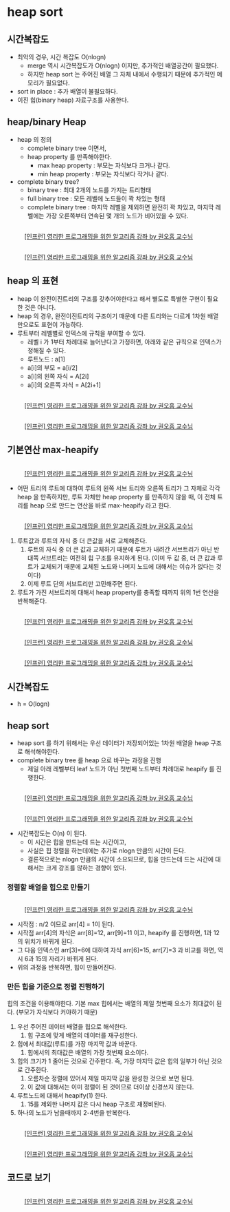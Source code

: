 # heap sort

## 시간복잡도&#x20;

* 최악의 경우, 시간 복잡도 O(nlogn)&#x20;
  * merge 역시 시간복잡도가 O(nlogn) 이지만, 추가적인 배열공간이 필요했다.&#x20;
  * 하지만 heap sort 는 주어진 배열 그 자체 내에서 수행되기 때문에 추가적인 메모리가 필요없다.&#x20;
* sort in place : 추가 배열이 불필요하다.&#x20;
* 이진 힙(binary heap) 자료구조를 사용한다.&#x20;

## heap/binary Heap

* heap 의 정의&#x20;
  * complete binary tree 이면서,&#x20;
  * heap property 를 만족해야한다.&#x20;
    * max heap property : 부모는 자식보다 크거나 같다.&#x20;
    * min heap property : 부모는 자식보다 작거나 같다.&#x20;
* complete binary tree?&#x20;
  * binary tree : 최대 2개의 노드를 가지는 트리형태&#x20;
  * full binary tree : 모든 레벨에 노드들이 꽉 차있는 형태&#x20;
  * complete binary tree : 마지막 레벨을 제외하면 완전히 꽉 차있고, 마지막 레벨에는 가장 오른쪽부터 연속된 몇 개의 노드가 비어있을 수 있다.&#x20;

<figure><img src="../../../.gitbook/assets/image (1).png" alt=""><figcaption><p><a href="https://www.inflearn.com/course/%EC%95%8C%EA%B3%A0%EB%A6%AC%EC%A6%98-%EA%B0%95%EC%A2%8C">[인프런] 영리한 프로그래밍을 위한 알고리즘 강좌 by 권오흠 교수님</a></p></figcaption></figure>

<figure><img src="../../../.gitbook/assets/image (26) (1).png" alt=""><figcaption><p><a href="https://www.inflearn.com/course/%EC%95%8C%EA%B3%A0%EB%A6%AC%EC%A6%98-%EA%B0%95%EC%A2%8C">[인프런] 영리한 프로그래밍을 위한 알고리즘 강좌 by 권오흠 교수님</a></p></figcaption></figure>

## heap 의 표현

* heap 이 완전이진트리의 구조를 갖추어야한다고 해서 별도로 특별한 구현이 필요한 것은 아니다.&#x20;
* heap 의 경우, 완전이진트리의 구조이기 때문에 다른 트리와는 다르게 1차원 배열만으로도 표현이 가능하다. &#x20;
* 루트부터 레벨별로 인덱스에 규칙을 부여할 수 있다.&#x20;
  * 레벨 i 가 1부터 차례대로 늘어난다고 가정하면, 아래와 같은 규칙으로 인덱스가 정해질 수 있다.&#x20;
  * 루트노드 : a\[1]
  * a\[i]의 부모  = a\[i/2]
  * a\[i]의 왼쪽 자식 = A\[2i]
  * a\[i]의 오른쪽 자식 = A\[2i+1]

<figure><img src="../../../.gitbook/assets/image (2) (1).png" alt=""><figcaption><p><a href="https://www.inflearn.com/course/%EC%95%8C%EA%B3%A0%EB%A6%AC%EC%A6%98-%EA%B0%95%EC%A2%8C">[인프런] 영리한 프로그래밍을 위한 알고리즘 강좌 by 권오흠 교수님</a></p></figcaption></figure>

<figure><img src="../../../.gitbook/assets/image (23).png" alt=""><figcaption><p><a href="https://www.inflearn.com/course/%EC%95%8C%EA%B3%A0%EB%A6%AC%EC%A6%98-%EA%B0%95%EC%A2%8C">[인프런] 영리한 프로그래밍을 위한 알고리즘 강좌 by 권오흠 교수님</a></p></figcaption></figure>



## 기본연산 max-heapify&#x20;

<figure><img src="../../../.gitbook/assets/image (14) (1).png" alt=""><figcaption><p><a href="https://www.inflearn.com/course/%EC%95%8C%EA%B3%A0%EB%A6%AC%EC%A6%98-%EA%B0%95%EC%A2%8C">[인프런] 영리한 프로그래밍을 위한 알고리즘 강좌 by 권오흠 교수님</a></p></figcaption></figure>

* 어떤 트리의 루트에 대하여 루트의 왼쪽 서브 트리와 오른쪽 트리가 그 자체로 각각 heap 을 만족하지만, 루트 자체만 heap property 를 만족하지 않을 때, 이 전체 트리를 heap 으로 만드는 연산을 바로 max-heapify 라고 한다.&#x20;

<figure><img src="../../../.gitbook/assets/image (8) (2).png" alt=""><figcaption><p><a href="https://www.inflearn.com/course/%EC%95%8C%EA%B3%A0%EB%A6%AC%EC%A6%98-%EA%B0%95%EC%A2%8C">[인프런] 영리한 프로그래밍을 위한 알고리즘 강좌 by 권오흠 교수님</a></p></figcaption></figure>

1. 루트값과 루트의 자식 중 더 큰값을 서로 교체해준다.&#x20;
   1. 루트의 자식 중 더 큰 값과 교체하기 때문에 루트가 내려간 서브트리가 아닌 반대쪽 서브트리는 여전히 힙 구조를 유지하게 된다. (이미 두 값 중, 더 큰 값과 루트가 교체되기 때문에 교체된 노드와 나머지 노드에 대해서는 이슈가 없다는 것이다)&#x20;
   2. 이제 루트 단의 서브트리만 고민해주면 된다.&#x20;
2. 루트가 가진 서브트리에 대해서 heap property를 충족할 때까지 위의 1번 연산을 반복해준다.&#x20;



<figure><img src="../../../.gitbook/assets/image (28).png" alt=""><figcaption><p><a href="https://www.inflearn.com/course/%EC%95%8C%EA%B3%A0%EB%A6%AC%EC%A6%98-%EA%B0%95%EC%A2%8C">[인프런] 영리한 프로그래밍을 위한 알고리즘 강좌 by 권오흠 교수님</a></p></figcaption></figure>

<figure><img src="../../../.gitbook/assets/image (41).png" alt=""><figcaption><p><a href="https://www.inflearn.com/course/%EC%95%8C%EA%B3%A0%EB%A6%AC%EC%A6%98-%EA%B0%95%EC%A2%8C">[인프런] 영리한 프로그래밍을 위한 알고리즘 강좌 by 권오흠 교수님</a></p></figcaption></figure>

<figure><img src="../../../.gitbook/assets/image (3).png" alt=""><figcaption><p><a href="https://www.inflearn.com/course/%EC%95%8C%EA%B3%A0%EB%A6%AC%EC%A6%98-%EA%B0%95%EC%A2%8C">[인프런] 영리한 프로그래밍을 위한 알고리즘 강좌 by 권오흠 교수님</a></p></figcaption></figure>

## 시간복잡도&#x20;

* h = O(logn)&#x20;



## heap sort&#x20;

* heap sort 를 하기 위해서는 우선 데이터가 저장되어있는 1차원 배열을 heap 구조로 해석해야한다.&#x20;
* complete binary tree 를 heap 으로 바꾸는 과정을 진행
  * 제일 아래 레벨부터 leaf 노드가 아닌 첫번째 노드부터 차례대로 heapify 를 진행한다.&#x20;

<figure><img src="../../../.gitbook/assets/image (2).png" alt=""><figcaption><p><a href="https://www.inflearn.com/course/%EC%95%8C%EA%B3%A0%EB%A6%AC%EC%A6%98-%EA%B0%95%EC%A2%8C">[인프런] 영리한 프로그래밍을 위한 알고리즘 강좌 by 권오흠 교수님</a></p></figcaption></figure>

<figure><img src="../../../.gitbook/assets/image (4).png" alt=""><figcaption><p><a href="https://www.inflearn.com/course/%EC%95%8C%EA%B3%A0%EB%A6%AC%EC%A6%98-%EA%B0%95%EC%A2%8C">[인프런] 영리한 프로그래밍을 위한 알고리즘 강좌 by 권오흠 교수님</a></p></figcaption></figure>

* 시간복잡도는 O(n) 이 된다.&#x20;
  * 이 시간은 힙을 만드는데 드는 시간이고,&#x20;
  * 사실은 힙 정렬을 하는데에는 추가로 nlogn 만큼의 시간이 든다.&#x20;
  * 결론적으로는 nlogn 만큼의 시간이 소요되므로, 힙을 만드는데 드는 시간에 대해서는 크게 강조를 않하는 경향이 있다.&#x20;

### 정렬할 배열을 힙으로 만들기&#x20;

<figure><img src="../../../.gitbook/assets/image (17).png" alt=""><figcaption><p><a href="https://www.inflearn.com/course/%EC%95%8C%EA%B3%A0%EB%A6%AC%EC%A6%98-%EA%B0%95%EC%A2%8C">[인프런] 영리한 프로그래밍을 위한 알고리즘 강좌 by 권오흠 교수님</a></p></figcaption></figure>

* 시작점 : n/2 이므로 arr\[4] = 1이 된다.&#x20;
* 시작점 arr\[4]의 자식은 arr\[8]=12, arr\[9]=11 이고, heapify 를 진행하면, 1과 12의 위치가 바뀌게 된다.&#x20;
* 그 다음 인덱스인 arr\[3]=6에 대하여 자식 arr\[6]=15, arr\[7]=3 과 비교를 하면, 역시 6과 15의 자리가 바뀌게 된다.&#x20;
* 위의 과정을 반복하면, 힙이 만들어진다.&#x20;

### 만든 힙을 기준으로 정렬 진행하기&#x20;

힙의 조건을 이용해야한다. 기본 max 힙에서는 배열의 제일 첫번째 요소가 최대값이 된다. (부모가 자식보다 커야하기 때문)&#x20;

1. 우선 주어진 데이터 배열을 힙으로 해석한다.&#x20;
   1. 힙 구조에 맞게 배열의 데이터를 재구성한다.&#x20;
2. 힙에서 최대값(루트)를 가장 마지막 값과 바꾼다.&#x20;
   1. 힙에서의 최대값은 배열의 가장 첫번째 요소이다.
3. 힙의 크기가 1 줄어든 것으로 간주한다. 즉, 가장 마지막 값은 힙의 일부가 아닌 것으로 간주한다.&#x20;
   1. 오름차순 정렬에 있어서 제일 마지막 값을 완성한 것으로 보면 된다.&#x20;
   2. 이 값에 대해서는 이미 정렬이 된 것이므로 더이상 신경쓰지 않는다.&#x20;
4. 루트노드에 대해서 heapify(1) 한다.&#x20;
   1. 15를 제외한 나머지 값은 다시 heap 구조로 재정비된다.&#x20;
5. 하나의 노드가 남을때까지 2-4번을 반복한다.&#x20;

<figure><img src="../../../.gitbook/assets/image (22).png" alt=""><figcaption><p><a href="https://www.inflearn.com/course/%EC%95%8C%EA%B3%A0%EB%A6%AC%EC%A6%98-%EA%B0%95%EC%A2%8C">[인프런] 영리한 프로그래밍을 위한 알고리즘 강좌 by 권오흠 교수님</a></p></figcaption></figure>

<figure><img src="../../../.gitbook/assets/image (13).png" alt=""><figcaption><p><a href="https://www.inflearn.com/course/%EC%95%8C%EA%B3%A0%EB%A6%AC%EC%A6%98-%EA%B0%95%EC%A2%8C">[인프런] 영리한 프로그래밍을 위한 알고리즘 강좌 by 권오흠 교수님</a></p></figcaption></figure>



## 코드로 보기

<figure><img src="../../../.gitbook/assets/image (11).png" alt=""><figcaption><p><a href="https://www.inflearn.com/course/%EC%95%8C%EA%B3%A0%EB%A6%AC%EC%A6%98-%EA%B0%95%EC%A2%8C">[인프런] 영리한 프로그래밍을 위한 알고리즘 강좌 by 권오흠 교수님</a></p></figcaption></figure>


